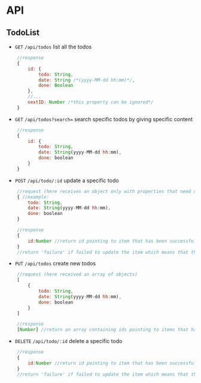 # API

## TodoList

* `GET` `/api/todos` list all the todos

```javascript
	//response
	{
		id: {
			todo: String,
			date: String /*(yyyy-MM-dd hh:mm)*/,
			done: Boolean
		},
		//...
		nextID: Number /*this property can be ignored*/
	}
```

* `GET` `/api/todos?search=` search specific todos by giving specific content

```javascript
	//response
	{
		id: {
			todo: String,
			date: String(yyyy-MM-dd hh:mm),
			done: boolean
		}
	}
```

* `POST` `/api/todo/:id` update a specific todo

```javascript
	//request (here receives an object only with properties that need updating)
	{ //example:
		todo: String,
		date: String(yyyy-MM-dd hh:mm),
		done: boolean
	}

	//response
	{
		id:Number //return id pointing to item that has been successfully updated
	}
	//return 'failure' if failed to update the item which means that the given id does not exist
```

* `PUT` `/api/todos` create new todos

```javascript
	//request (here received an array of objects)
	[
		{
			todo: String,
			date: String(yyyy-MM-dd hh:mm),
			done: boolean
		}
	]

	//response
	[Number] //return an array containing ids pointing to items that have been successfully created
```

* `DELETE` `/api/todo/:id` delete a specific todo

```javascript
	//response
	{
		id:Number //return id pointing to item that has been successfully deleted
	}
	//return 'failure' if failed to update the item which means that the given id does not exist
```
